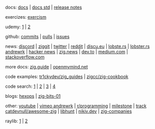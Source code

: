 docs:
[docs](https://ziglang.org/documentation/master/) |
[docs std](https://ziglang.org/documentation/master/std/) |
[release notes](https://ziglang.org/download/0.12.0/release-notes.html)

exercizes: [exercism](https://exercism.org/tracks/zig)

udemy:
[1](https://www.udemy.com/course/draft/4874656/learn/lecture/33883594) |
[2](https://www.udemy.com/course/draft/5340712/learn/lecture/38367172)

github:
[commits](https://github.com/ziglang/zig/commits/master/) |
[pulls](https://github.com/ziglang/zig/pulls?q=is%3Apr+is%3Aopen+sort%3Aupdated-desc) |
[issues](https://github.com/ziglang/zig/issues)

news:
[discord](https://discord.com/channels/605571803288698900/1024381264213594242) |
[ziggit](https://ziggit.dev/) |
[twitter](https://twitter.com/search?q=ziglang&src=typed_query&f=live) |
[reddit](https://www.reddit.com/r/Zig/new/) |
[discu.eu](https://discu.eu/weekly/zig/) |
[lobste.rs](https://lobste.rs/search?q=zig&what=comments&order=newest) |
[lobster.rs andrewrk](https://lobste.rs/~andrewrk/threads) |
[hacker news](https://hn.algolia.com/?dateRange=pastWeek&page=0&prefix=false&query=zig&sort=byPopularity&type=all) |
[zig.news](https://zig.news/latest) |
[dev.to](https://dev.to/t/zig/latest) |
[medium.com](https://medium.com/tag/zig) |
[stackoverflow.com](https://stackoverflow.com/questions/tagged/zig?tab=Newest)

more docs:
[zig.guide](https://zig.guide/) |
[openmymind.net](https://www.openmymind.net/learning_zig/)

code examples:
[tr1ckydev/zig_guides](https://github.com/tr1ckydev/zig_guides) |
[zigcc/zig-cookbook](https://github.com/zigcc/zig-cookbook)

code search:
[1](https://sourcegraph.com/search?q=context:global+lang:Zig+&patternType=keyword&sm=0) |
[2](https://sourcegraph.com/search?q=context:global++lang:zig+-repo:.*/bun+-file:build.zig+std.sort.sort&patternType=standard&sm=1&groupBy=repo) |
[3](https://sourcegraph.com/search?q=context:global++lang:zig+-repo:.*/bun+-repo:.*/zig+-file:build.zig+staticbitset&patternType=standard&sm=1&groupBy=repo) |
[4](https://sourcegraph.com/search?q=context:global+repo:%5Egithub%5C.com/ziglang/zig%24+socket+type:symbol+lang:zig&patternType=standard&sm=1&groupBy=path)

blogs:
[hexops](https://devlog.hexops.com/) |
[zig-bits-01](https://blog.orhun.dev/zig-bits-01/)

other:
[youtube](https://www.youtube.com/results?search_query=ziglang&sp=CAI%253D) |
[vimeo andrewrk](https://vimeo.com/andrewrk) |
[r/programming](https://www.reddit.com/r/programming/search/?q=zig&sort=top&t=month) |
[milestone](https://milestone.ziglang.cc/) |
[track catdevnull/awesome-zig](https://www.trackawesomelist.com/catdevnull/awesome-zig/) |
[libhunt](https://www.libhunt.com/l/zig/topic/zig) |
[nikiv.dev](https://wiki.nikiv.dev/programming-languages/zig/) |
[zig-companies](https://github.com/rofrol/zig-companies)

raylib:
[1](https://discord.com/channels/605571803288698900/1231052356108685343/1231191507256606730) |
[2](https://discord.com/channels/605571803288698900/1232024500502134806/1232121212772155423)

